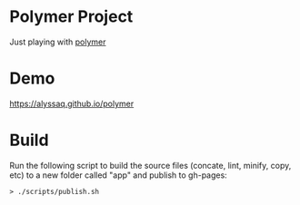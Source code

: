 Polymer Project
==
Just playing with [polymer](http://www.polymer-project.org/)

Demo
==
https://alyssaq.github.io/polymer

Build
==
Run the following script to build the source files (concate, lint, minify, copy, etc) to a new folder called "app" and publish to gh-pages:

    > ./scripts/publish.sh

